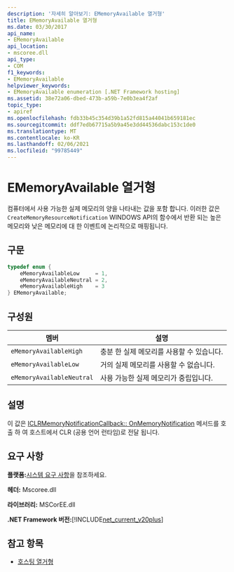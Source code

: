 ```yaml
---
description: '자세히 알아보기: EMemoryAvailable 열거형'
title: EMemoryAvailable 열거형
ms.date: 03/30/2017
api_name:
- EMemoryAvailable
api_location:
- mscoree.dll
api_type:
- COM
f1_keywords:
- EMemoryAvailable
helpviewer_keywords:
- EMemoryAvailable enumeration [.NET Framework hosting]
ms.assetid: 38e72a06-dbed-473b-a59b-7e0b3ea4f2af
topic_type:
- apiref
ms.openlocfilehash: fdb33b45c354d39b1a52fd815a44041b659181ec
ms.sourcegitcommit: ddf7edb67715a5b9a45e3dd44536dabc153c1de0
ms.translationtype: MT
ms.contentlocale: ko-KR
ms.lasthandoff: 02/06/2021
ms.locfileid: "99785449"
---
```

# <a name="ememoryavailable-enumeration"></a>EMemoryAvailable 열거형

컴퓨터에서 사용 가능한 실제 메모리의 양을 나타내는 값을 포함 합니다. 이러한 값은 `CreateMemoryResourceNotification` WINDOWS API의 함수에서 반환 되는 높은 메모리와 낮은 메모리에 대 한 이벤트에 논리적으로 매핑됩니다.  
  
## <a name="syntax"></a>구문  
  
```cpp  
typedef enum {  
    eMemoryAvailableLow     = 1,  
    eMemoryAvailableNeutral = 2,  
    eMemoryAvailableHigh    = 3
} EMemoryAvailable;  
```  
  
## <a name="members"></a>구성원  
  
|멤버|설명|  
|------------|-----------------|  
|`eMemoryAvailableHigh`|충분 한 실제 메모리를 사용할 수 있습니다.|  
|`eMemoryAvailableLow`|거의 실제 메모리를 사용할 수 없습니다.|  
|`eMemoryAvailableNeutral`|사용 가능한 실제 메모리가 중립입니다.|  
  
## <a name="remarks"></a>설명  

 이 값은 [ICLRMemoryNotificationCallback:: OnMemoryNotification](iclrmemorynotificationcallback-onmemorynotification-method.md) 메서드를 호출 하 여 호스트에서 CLR (공용 언어 런타임)로 전달 됩니다.  
  
## <a name="requirements"></a>요구 사항  

 **플랫폼:**[시스템 요구 사항](../../get-started/system-requirements.md)을 참조하세요.  
  
 **헤더:** Mscoree.dll  
  
 **라이브러리:** MSCorEE.dll  
  
 **.NET Framework 버전:**[!INCLUDE[net_current_v20plus](../../../../includes/net-current-v20plus-md.md)]  
  
## <a name="see-also"></a>참고 항목

- [호스팅 열거형](hosting-enumerations.md)
